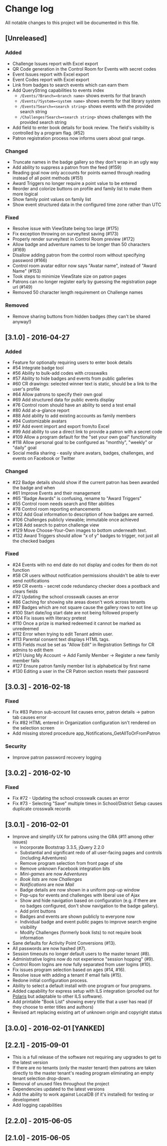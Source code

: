 # Change log
All notable changes to this project will be documented in this file.

## [Unreleased]
### Added
- Challenge Issues report with Excel export
- QR Code generation in the Control Room for Events with secret codes
- Event Issues report with Excel export
- Event Codes report with Excel export
- Link from badges to search events which can earn them
- Add QueryString capabilities to events index
  - `/Events/?Branch=<branch name>` shows events for that branch
  - `/Events/?System=<system name>` shows events for that library system
  - `/Events?Search=<search string>` shows events with the provided search string
  - `/Challenges?Search=<search string>` shows challenges with the provided search string
- Add field to enter book details for book review. The field's visibility is controlled by a program flag. (#52)
- Patron registration process now informs users about goal range.

### Changed
- Truncate names in the badge gallery so they don't wrap in an ugly way
- Add ability to suppress a patron from the feed (#159)
- Reading goal now only accounts for points earned through reading instead of all point methods (#151)
- Award Triggers no longer require a point value to be entered
- Reorder and colorize buttons on profile and family list to make them more logical
- Show family point values on family list
- Show event structured data in the configured time zone rather than UTC

### Fixed
- Resolve issue with ViewState being too large (#175)
- Fix exception throwing on survey/test saving (#173)
- Properly render survey/test in Control Room preview (#172)
- Allow badge and adventure names to be longer than 50 characters (#169)
- Disallow adding patron from the control room without specifying password (#166)
- Control room avatar editor now says "Avatar name", instead of "Award Name" (#153)
- Took steps to minimize ViewState size on patron pages
- Patrons can no longer register early by guessing the registration page url (#149)
- Removed 50 character length requirement on Challenge names

### Removed
- Remove sharing buttons from hidden badges (they can't be shared anyway!)

## [3.1.0] - 2016-04-27
### Added
- Feature for optionally requiring users to enter book details
- #54 Integrate badge tool
- #56 Ability to bulk-add codes with crosswalks
- #57 Ability to hide badges and events from public galleries
- #60 CR drawings: selected winner text is static, should be a link to the user's profile
- #64 Allow patrons to specify their own goal
- #69 Add structured data for public events display
- #76 Control room should have an ability to send a test email
- #80 Add at-a-glance report
- #88 Add ability to add existing accounts as family members
- #94 Customizable avatars
- #97 Add event import and export from/to Excel
- #99 Add ability to use a direct link to provide a patron with a secret code
- #109 Allow a program default for the "set your own goal" functionality
- #118 Allow personal goal to be configured as "monthly", "weekly" or "daily" goal
- Social media sharing - easily share avatars, badges, challenges, and events on Facebook or Twitter

### Changed
- #22 Badge details should show if the current patron has been awarded the badge and when
- #61 Improve Events and their management
- #65 "Badge Awards" is confusing, rename to "Award Triggers"
- #55 Control room needs search and filter abilities
- #78 Control room reporting enhancements
- #102 Add Goal information to description of how badges are earned.
- #106 Challenges publicly viewable; immutable once achieved
- #128 Add search to patron challenge view
- #129 Move Choose-Your-Own images to bottom underneath text.
- #132 Award Triggers should allow "x of y" badges to trigger, not just all the checked badges

### Fixed
- #24 Events with no end date do not display and codes for them do not function
- #58 CR users without notification permissions shouldn't be able to ever send notifications
- #59 CR events - secret code redundancy checker does a postback and clears fields
- #72 Updating the school crosswalk causes an error
- #86 Caching for showing site areas doesn't work across tenants
- #87 Badges which are not square cause the gallery rows to not line up
- #100 Start date/log start date are not being followed properly
- #104 Fix issues with literacy pretest
- #110 Once a prize is marked redeemed it cannot be marked as unredeemed
- #112 Error when trying to edit Tenant admin user.
- #113 Parental consent text displays HTML tags.
- #115 Fields must be set as "Allow Edit" in Registration Settings for CR admins to edit them
- #121 Using My Account -> Add Family Member -> Register a new family member fails
- #127 Ensure patron family member list is alphabetical by first name
- #130 Editing a user in the CR Patron section resets their password

## [3.0.3] - 2016-02-18
### Fixed
- Fix #83 Patron sub-account list causes error, patron details -> patron tab causes error
- Fix #82 HTML entered in Organization configuration isn't rendered on the selection screen
- Add missing stored procedure app_Notifications_GetAllToOrFromPatron

### Security
- Improve patron password recovery logging

## [3.0.2] - 2016-02-10
### Fixed
- Fix #72 - Updating the school crosswalk causes an error
- Fix #73 - Selecting "Save" multiple times in School/District Setup causes duplicate crosswalk records

## [3.0.1] - 2016-02-01
- Improve and simplify UX for patrons using the GRA (#11 among other issues)
  - Incorporate Bootstrap 3.3.5, jQuery 2.2.0
  - Substantial and significant redo of all user-facing pages and controls (including Adventures)
  - Remove program selection from front page of site
  - Remove unknown Facebook integration bits
  - *Mini-games* are now *Adventures*
  - *Book lists* are now *Challenges*
  - *Notifications* are now *Mail*
  - Badge details are now shown in a uniform pop-up window
  - Pop-ups for events and challenges with liberal use of Ajax
  - Show and hide navigation based on configuration (e.g. if there are no badges configured, don't show navigation to the badge gallery).
  - Add print buttons
  - Badges and events are shown publicly to everyone now
  - Individual badge and event public pages to improve search engine visibility
  - Modify Challenges (formerly book lists) to not require book information
- Sane defaults for Activity Point Conversions (#13).
- All passwords are now hashed (#7).
- Session timeouts no longer default users to the master tenant (#8).
- Administrative logins now do not experience "session hopping" (#9).
- Control Room logins are now fully separated from user logins (#10).
- Fix issues program selection based on ages (#14, #16).
- Resolve issue with adding a tenant if email fails (#15).
- Redone initial configuration process.
- Ability to select a default install with one program or four programs.
- Added capability for express setup with ILS integration (proofed out for [Polaris](https://iii.com/products/polaris) but adaptable to other ILS software).
- Add printable "Book List" showing every title that a user has read (if they choose to enter titles and authors)
- Revised art replacing existing art of unknown origin and copyright status

## [3.0.0] - 2016-02-01 [YANKED]

## [2.2.1] - 2015-09-01
- This is a full release of the software not requiring any upgrades to get to the latest version
- If there are no tenants (only the master tenant) then patrons are taken directly to the master tenant's reading program eliminating an empty tenant selection drop-down.
- Removal of unused files throughout the project
- Dependencies updated to the latest versions
- Add the ability to work against LocalDB (if it's installed) for testing or development
- Add logging capabilities

## [2.2.0] - 2015-06-05

## [2.1.0] - 2015-06-05
